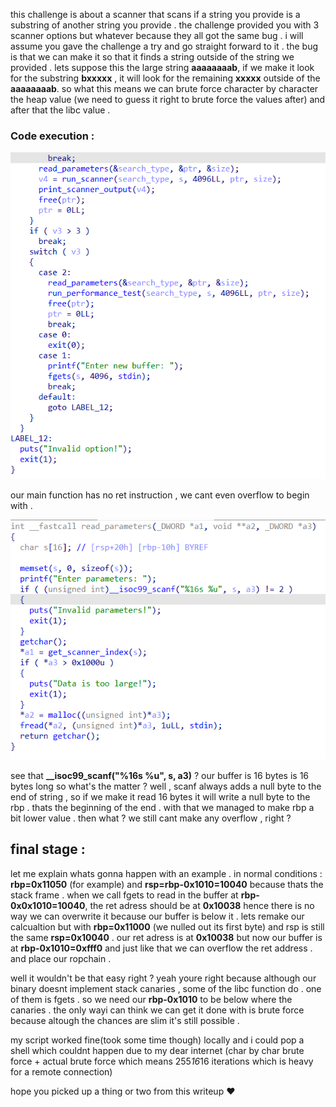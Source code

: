 this challenge is about a scanner that scans if a string you provide is a substring of another string you provide . the challenge provided you with 3 scanner options but whatever because they all got the same bug . i will assume you gave the challenge a try and go straight forward to it . 
the bug is that we can make it so that it finds a string outside of the string we provided . lets suppose this the large string **aaaaaaaab**,
if we make it look for the substring **bxxxxx** , it will look for the remaining **xxxxx** outside of the **aaaaaaaab**. 
so what this means we can brute force character by character the heap value (we need to guess it right to brute force the values after) and after that the libc value . 

### Code execution : 

![main](/img/ida-main-scanner.png)

our main function has no ret instruction , we cant even overflow to begin with . 

![bug](/img/ida-bug-scanner.png)

see that **__isoc99_scanf("%16s %u", s, a3)** ? our buffer is 16 bytes is 16 bytes long so what's the matter ? well , scanf always adds a null byte to the end of string , so if we make it read 16 bytes it will write a null byte to the rbp . thats the beginning of the end . 
with that we managed to make rbp a bit lower value . then what ? we still cant make any overflow , right ? 

## final stage : 
let me explain whats gonna happen with an example . in normal conditions : **rbp=0x11050** (for example) and **rsp=rbp-0x1010=10040** because thats the stack frame . when we call fgets to read in the buffer at **rbp-0x0x1010=10040**, the ret adress should be at **0x10038** hence there is no way we can overwrite it because our buffer is below it . 
lets remake our calcualtion but with **rbp=0x11000** (we nulled out its first byte) and rsp is still the same **rsp=0x10040** . our ret adress is at **0x10038** but now our buffer is at **rbp-0x1010=0xfff0** and just like that we can overflow the ret address . and place our ropchain . 

well it wouldn't be that easy right ? yeah youre right because although our binary doesnt implement stack canaries , some of the libc function do . one of them is fgets . so we need our **rbp-0x1010** to be below where the canaries . the only wayi can think we can get it done with is brute force because altough the chances are slim it's still possible . 

my script worked fine(took some time though) locally and i could pop a shell  which couldnt happen due to my dear internet (char by char brute force + actual brute force which means 255*16*16 iterations which is heavy for a remote connection)

hope you picked up a thing or two from this writeup ❤️️



